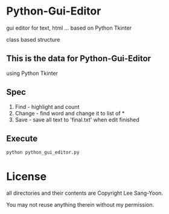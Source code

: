 # Python-Gui-Editor
gui editor for text, html ... based on Python Tkinter

class based structure

## This is the data for Python-Gui-Editor
using Python Tkinter

## Spec
1. Find - highlight and count
2. Change - find word and change it to list of *
3. Save - save all text to 'final.txt' when edit finished 

## Execute
```
python python_gui_editor.py
```

# License
all directories and their contents are Copyright Lee Sang-Yoon.

You may not reuse anything therein without my permission.
